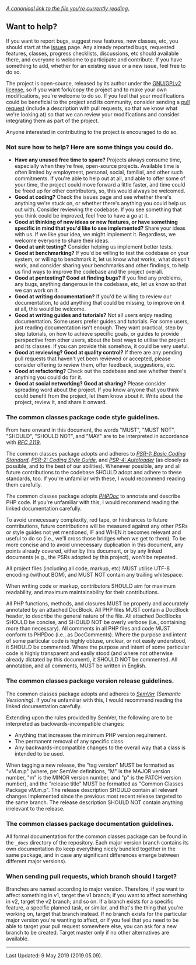 *[A canonical link to the file you're currently reading.](https://github.com/Maikuolan/Common/blob/v1/CONTRIBUTING.md)*

## **Want to help?**

If you want to report bugs, suggest new features, new classes, etc, you should start at the [issues](https://github.com/Maikuolan/Common/issues) page. Any already reported bugs, requested features, classes, progress checklists, discussions, etc should available there, and everyone is welcome to participate and contribute. If you have something to add, whether for an existing issue or a new issue, feel free to do so.

The project is open-source, released by its author under the [GNU/GPLv2 license](https://github.com/Maikuolan/Common/blob/v1/LICENSE.txt), so if you want fork/copy the project and to make your own modifications, you're welcome to do so. If you feel that your modifications could be beneficial to the project and its community, consider sending a [pull request](https://github.com/Maikuolan/Common/pulls) (include a description with pull requests, so that we know what we're looking at) so that we can review your modifications and consider integrating them as part of the project.

Anyone interested in contributing to the project is encouraged to do so.

### **Not sure how to help? Here are some things you could do.**
- **Have any unused free time to spare?** Projects always consume time, especially when they're free, open-source projects. Available time is often limited by employment, personal, social, familial, and other such commitments. If you're able to help out at all, and able to offer some of your time, the project could move forward a little faster, and time could be freed up for other contributors, so, this would always be welcomed.
- **Good at coding?** Check the issues page and see whether there's anything we're stuck on, or whether there's anything you could help us out with. Consider reviewing the codebase. If you see something that you think could be improved, feel free to have a go at it.
- **Good at thinking of new ideas or new features, or have something specific in mind that you'd like to see implemented?** Share your ideas with us. If we like your idea, we might implement it. Regardless, we welcome everyone to share their ideas.
- **Good at unit testing?** Consider helping us implement better tests.
- **Good at benchmarking?** If you'd be willing to test the codebase on your system, or willing to benchmark it, let us know what works, what doesn't work, and consider sharing your benchmarks and other findings, to help us find ways to improve the codebase and the project overall.
- **Good at pentesting? Good at finding bugs?** If you find any problems, any bugs, anything dangerous in the codebase, etc, let us know so that we can work on it.
- **Good at writing documentation?** If you'd be willing to review our documentation, to add anything that could be missing, to improve on it at all, this would be welcome.
- **Good at writing guides and tutorials?** Not all users enjoy reading documentation. Some users prefer guides and tutorials. For some users, just reading documentation isn't enough. They want practical, step by step tutorials, on how to achieve specific goals, or guides to provide perspective from other users, about the best ways to utilise the project and its classes. If you can provide this somehow, it could be very useful.
- **Good at reviewing? Good at quality control?** If there are any pending pull requests that haven't yet been reviewed or accepted, please consider offering to review them, offer feedback, suggestions, etc.
- **Good at refactoring?** Check out the codebase and see whether there's anything you could do for it.
- **Good at social networking? Good at sharing?** Please consider spreading word about the project. If you know anyone that you think could benefit from the project, let them know about it. Write about the project, review it, and share it onward.

### **The common classes package code style guidelines.**

From here onward in this document, the words "MUST", "MUST NOT", "SHOULD", "SHOULD NOT", and "MAY" are to be interpreted in accordance with *[RFC 2119](https://www.ietf.org/rfc/rfc2119.txt)*.

The common classes package adopts and adheres to *[PSR-1: Basic Coding Standard](https://www.php-fig.org/psr/psr-1/)*, *[PSR-2: Coding Style Guide](https://www.php-fig.org/psr/psr-2/)*, and *[PSR-4: Autoloader](https://www.php-fig.org/psr/psr-4/)* (as closely as possible, and to the best of our abilities). Whenever possible, any and all future contributions to the codebase SHOULD adopt and adhere to these standards, too. If you're unfamiliar with these, I would recommend reading them carefully.

The common classes package adopts *[PHPDoc](https://docs.phpdoc.org/references/phpdoc/index.html)* to annotate and describe PHP code. If you're unfamiliar with this, I would recommend reading the linked documentation carefully.

To avoid unnecessary complexity, red tape, or hindrances to future contributions, future contributions will be measured against any other PSRs or style guides not yet mentioned, IF and WHEN it becomes relevant and useful to do so (i.e., we'll cross those bridges when we get to them). To be more concise and to avoid unnecessary duplication in this document, any points already covered, either by this document, or by any linked documents (e.g., the PSRs adopted by this project), won't be repeated.

All project files (including all code, markup, etc) MUST utilise UTF-8 encoding (without BOM), and MUST NOT contain any trailing whitespace.

When writing code or markup, contributors SHOULD aim for maximum readability, and maximum maintainability for their contributions.

All PHP functions, methods, and closures MUST be properly and accurately annotated by an attached DocBlock. All PHP files MUST contain a DocBlock header, to describe the general nature of the file. All attached DocBlocks SHOULD be concise, and SHOULD NOT be overly verbose (i.e., containing more than necessary). All comments in all PHP files and code MUST conform to PHPDoc (i.e., as DocComments). Where the purpose and intent of some particular code is highly obtuse, unclear, or not easily understood, it SHOULD be commented. Where the purpose and intent of some particular code is highly transparent and easily stood (and where not otherwise already dictated by this document), it SHOULD NOT be commented. All annotation, and all comments, MUST be written in English.

### **The common classes package version release guidelines.**

The common classes package adopts and adheres to *[SemVer](https://semver.org/) (Semantic Versioning)*. If you're unfamiliar with this, I would recommend reading the linked documentation carefully.

Extending upon the rules provided by SemVer, the following are to be interpreted as backwards-incompatible changes:
- Anything that increases the minimum PHP version requirement.
- The permanent removal of any specific class.
- Any backwards-incompatible changes to the overall way that a class is intended to be used.

When tagging a new release, the "tag version" MUST be formatted as "vM.m.p" (where, per SemVer definitions, "M" is the MAJOR version number, "m" is the MINOR version number, and "p" is the PATCH version number), and the "release title" MUST be formatted as "Common Classes Package vM.m.p". The release description SHOULD contain all relevant changes implemented since the previous most recent release targeted to the same branch. The release description SHOULD NOT contain anything irrelevant to the release.

### **The common classes package documentation guidelines.**

All formal documentation for the common classes package can be found in the `_docs` directory of the repository. Each major version branch contains its own documentation (to keep everything nicely bundled together in the same package, and in case any significant differences emerge between different major versions).

### **When sending pull requests, which branch should I target?**

Branches are named according to major version. Therefore, if you want to affect something in v1, target the v1 branch; if you want to affect something in v2, target the v2 branch; and so on. If a branch exists for a specific feature, a specific planned task, or similar, and that's the thing that you're working on, target that branch instead. If no branch exists for the particular major version you're wanting to affect, or if you feel that you need to be able to target your pull request somewhere else, you can ask for a new branch to be created. Target master only if no other alternatives are available.

---


Last Updated: 9 May 2019 (2019.05.09).
